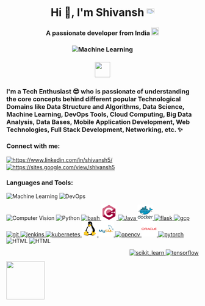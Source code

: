 <h1 align="center"> Hi 👋, I'm Shivansh <img src="https://camo.githubusercontent.com/63371d36886ee658f5a97401f393e1ab1684b2fd3de674b8f5efc7d410b2a3d0/68747470733a2f2f6d656469612e67697068792e636f6d2f6d656469612f57556c706c634d704f43456d5447427442572f67697068792e676966" height="20" width="20"/> </h1>
<h3 align="center">A passionate developer from India <img src="https://cdn-icons.flaticon.com/png/128/2412/premium/2412422.png?token=exp=1636915008~hmac=2c46d13f0eb8525387124b30b32df488"height="20" width="20" /> </h3>

<h3 align="center"><img src="https://github.com/Shivansh5/my-image/blob/main/IMG_20211027_074701.jpg?raw=true" alt="Machine Learning" width="400" height="350"/></h3>
<h3 align="center">
 <img src="https://camo.githubusercontent.com/63371d36886ee658f5a97401f393e1ab1684b2fd3de674b8f5efc7d410b2a3d0/68747470733a2f2f6d656469612e67697068792e636f6d2f6d656469612f57556c706c634d704f43456d5447427442572f67697068792e676966" height="40" width="40"/> </h3>
 <h3 align="left">I'm a Tech Enthusiast 😎 who is passionate of understanding the core concepts behind different popular Technological Domains like Data Structure and Algorithms, Data Science, Machine Learning, DevOps Tools, Cloud Computing, Big Data Analysis, Data Bases, Mobile Application Development, Web Technologies, Full Stack Development, Networking, etc. ✨
</h3>

<h3 align="left">Connect with me:</h3>
<p align="left">
<a href="https://www.linkedin.com/in/shivansh5/" target="blank"><img align="center" src="https://cdn.jsdelivr.net/npm/simple-icons@3.0.1/icons/linkedin.svg" alt="https://www.linkedin.com/in/shivansh5/" height="30" width="40" /></a>
<a href="https://sites.google.com/view/shivansh5" target="blank"><img align="center" src="https://cdn-icons.flaticon.com/png/128/1927/premium/1927746.png?token=exp=1636914097~hmac=8b9def6464f7ffdf22fa06757a5c355d" alt="https://sites.google.com/view/shivansh5" height="30" width="40" /></a>
</p>

<h3 align="left">Languages and Tools:</h3>
<p align="left">   <img src="https://cdn-icons-png.flaticon.com/128/3617/3617186.png" alt="Machine Learning" width="40" height="40"/>
<a  target="_blank"> <img src="https://cdn-icons.flaticon.com/png/128/5680/premium/5680036.png?token=exp=1636910194~hmac=b549ba4b30a5a63bc06fefc37389708d" alt="DevOps" width="40" height="40"/> </a>
 
 
<a  target="_blank"> <img src="https://cdn-icons-png.flaticon.com/128/3860/3860869.png" alt="Computer Vision" width="40" height="40"/> </a> 
<a  target="_blank"> <img src="https://upload.wikimedia.org/wikipedia/commons/thumb/c/c3/Python-logo-notext.svg/1024px-Python-logo-notext.svg.png" alt="Python" width="40" height="40"/> </a> 
<a href="https://www.gnu.org/software/bash/" target="_blank"> <img src="https://www.vectorlogo.zone/logos/gnu_bash/gnu_bash-icon.svg" alt="bash" width="40" height="40"/> </a> 
</a> <a href="https://www.w3schools.com/cpp/" target="_blank"> <img src="https://raw.githubusercontent.com/devicons/devicon/master/icons/cplusplus/cplusplus-original.svg" alt="cplusplus" width="40" height="40"/> </a>
</a> <a href="https://www.w3schools.com/cpp/" target="_blank"> <img src="https://cdn-icons.flaticon.com/png/128/3664/premium/3664909.png?token=exp=1636911886~hmac=93e0a95dcae96b89f75d483ba321304b" alt="Java" width="40" height="40"/> </a>
<a href="https://www.docker.com/" target="_blank"> <img src="https://raw.githubusercontent.com/devicons/devicon/master/icons/docker/docker-original-wordmark.svg" alt="docker" width="40" height="40"/> </a> <a href="https://flask.palletsprojects.com/" target="_blank"> <img src="https://www.vectorlogo.zone/logos/pocoo_flask/pocoo_flask-icon.svg" alt="flask" width="40" height="40"/> </a> <a href="https://cloud.google.com" target="_blank"> <img src="https://www.vectorlogo.zone/logos/google_cloud/google_cloud-icon.svg" alt="gcp" width="40" height="40"/> </a> <a href="https://git-scm.com/" target="_blank"> <img src="https://www.vectorlogo.zone/logos/git-scm/git-scm-icon.svg" alt="git" width="40" height="40"/> </a> <a href="https://www.jenkins.io" target="_blank"> <img src="https://www.vectorlogo.zone/logos/jenkins/jenkins-icon.svg" alt="jenkins" width="40" height="40"/> </a> <a href="https://kubernetes.io" target="_blank"> <img src="https://www.vectorlogo.zone/logos/kubernetes/kubernetes-icon.svg" alt="kubernetes" width="40" height="40"/> </a> <a href="https://www.linux.org/" target="_blank"> <img src="https://raw.githubusercontent.com/devicons/devicon/master/icons/linux/linux-original.svg" alt="linux" width="40" height="40"/> </a> <a href="https://www.mysql.com/" target="_blank"> <img src="https://raw.githubusercontent.com/devicons/devicon/master/icons/mysql/mysql-original-wordmark.svg" alt="mysql" width="40" height="40"/> </a> <a href="https://opencv.org/" target="_blank"> <img src="https://www.vectorlogo.zone/logos/opencv/opencv-icon.svg" alt="opencv" width="40" height="40"/> </a> <a href="https://www.oracle.com/" target="_blank"> <img src="https://raw.githubusercontent.com/devicons/devicon/master/icons/oracle/oracle-original.svg" alt="oracle" width="40" height="40"/> <a href="https://pytorch.org/" target="_blank"> <img src="https://www.vectorlogo.zone/logos/pytorch/pytorch-icon.svg" alt="pytorch" width="40" height="40"/> </a>
<a target="_blank"> <img src="https://cdn-icons-png.flaticon.com/128/888/888909.png" alt="HTML" width="40" height="40"/> </a>
<a target="_blank"> <img src="https://img.icons8.com/fluency/2x/flutter.png" alt="HTML" width="40" height="40"/> </a>
</p>
<p align="right">
<a href="https://scikit-learn.org/" target="_blank"> <img src="https://upload.wikimedia.org/wikipedia/commons/0/05/Scikit_learn_logo_small.svg" alt="scikit_learn" width="40" height="40"/> </a> <a href="https://www.tensorflow.org" target="_blank"> <img src="https://www.vectorlogo.zone/logos/tensorflow/tensorflow-icon.svg" alt="tensorflow" width="40" height="40"/> </a> </p>
<img src="https://camo.githubusercontent.com/166a6af24d787a35796e6fd4a858a390f3c8b8d687203d85f4f1eeb57ce7a6c8/68747470733a2f2f6d656469612e67697068792e636f6d2f6d656469612f33466a4550624b7145506850706d433875592f67697068792e676966"  height="100" width="100" />
